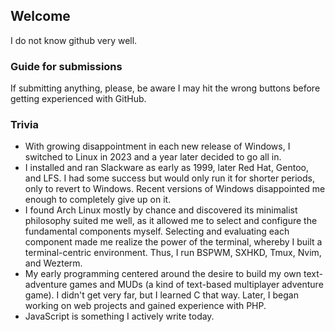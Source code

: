 ## Welcome

I do not know github very well.


### Guide for submissions

If submitting anything, please, be aware I may hit the wrong buttons before getting experienced with GitHub.

### Trivia

- With growing disappointment in each new release of Windows, I switched to Linux in 2023 and a year later decided to go all in.
- I installed and ran Slackware as early as 1999, later Red Hat, Gentoo, and LFS. I had some success but would only run it for shorter periods, only to revert to Windows. Recent versions of Windows disappointed me enough to completely give up on it.
- I found Arch Linux mostly by chance and discovered its minimalist philosophy suited me well, as it allowed me to select and configure the fundamental components myself. Selecting and evaluating each component made me realize the power of the terminal, whereby I built a terminal-centric environment. Thus, I run BSPWM, SXHKD, Tmux, Nvim, and Wezterm.
- My early programming centered around the desire to build my own text-adventure games and MUDs (a kind of text-based multiplayer adventure game). I didn't get very far, but I learned C that way. Later, I began working on web projects and gained experience with PHP.
- JavaScript is something I actively write today.
